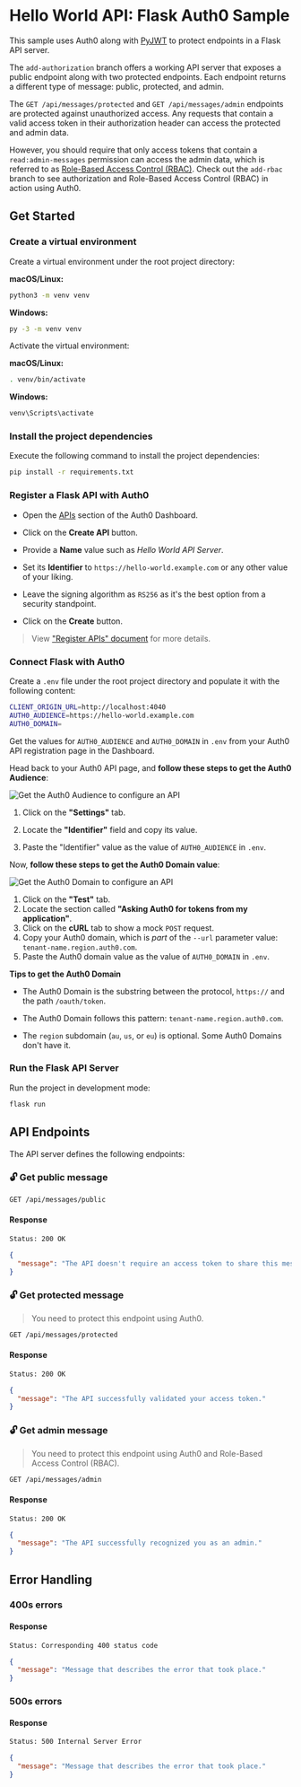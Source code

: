 # Hello World API: Flask Auth0 Sample

This sample uses Auth0 along with [PyJWT](https://github.com/jpadilla/pyjwt) to protect endpoints in a Flask API server.

The `add-authorization` branch offers a working API server that exposes a public endpoint along with two protected endpoints. Each endpoint returns a different type of message: public, protected, and admin.

The `GET /api/messages/protected` and `GET /api/messages/admin` endpoints are protected against unauthorized access. Any requests that contain a valid access token in their authorization header can access the protected and admin data.

However, you should require that only access tokens that contain a `read:admin-messages` permission can access the admin data, which is referred to as [Role-Based Access Control (RBAC)](https://auth0.com/docs/authorization/rbac/). Check out the `add-rbac` branch to see authorization and Role-Based Access Control (RBAC) in action using Auth0.

## Get Started

### Create a virtual environment

Create a virtual environment under the root project directory:

**macOS/Linux:**

```bash
python3 -m venv venv
```

**Windows:**

```bash
py -3 -m venv venv
```

Activate the virtual environment:

**macOS/Linux:**

```bash
. venv/bin/activate
```

**Windows:**

```bash
venv\Scripts\activate
```

### Install the project dependencies

Execute the following command to install the project dependencies:

```bash
pip install -r requirements.txt
```

### Register a Flask API with Auth0

- Open the [APIs](https://manage.auth0.com/#/apis) section of the Auth0 Dashboard.

- Click on the **Create API** button.

- Provide a **Name** value such as _Hello World API Server_.

- Set its **Identifier** to `https://hello-world.example.com` or any other value of your liking.

- Leave the signing algorithm as `RS256` as it's the best option from a security standpoint.

- Click on the **Create** button.

> View ["Register APIs" document](https://auth0.com/docs/get-started/set-up-apis) for more details.

### Connect Flask with Auth0

Create a `.env` file under the root project directory and populate it with the following content:

```bash
CLIENT_ORIGIN_URL=http://localhost:4040
AUTH0_AUDIENCE=https://hello-world.example.com
AUTH0_DOMAIN=
```

Get the values for `AUTH0_AUDIENCE` and `AUTH0_DOMAIN` in `.env` from your Auth0 API registration page in the Dashboard.

Head back to your Auth0 API page, and **follow these steps to get the Auth0 Audience**:

![Get the Auth0 Audience to configure an API](https://cdn.auth0.com/blog/complete-guide-to-user-authentication/get-the-auth0-audience.png)

1. Click on the **"Settings"** tab.

2. Locate the **"Identifier"** field and copy its value.

3. Paste the "Identifier" value as the value of `AUTH0_AUDIENCE` in `.env`.

Now, **follow these steps to get the Auth0 Domain value**:

![Get the Auth0 Domain to configure an API](https://cdn.auth0.com/blog/complete-guide-to-user-authentication/get-the-auth0-domain.png)

1. Click on the **"Test"** tab.
2. Locate the section called **"Asking Auth0 for tokens from my application"**.
3. Click on the **cURL** tab to show a mock `POST` request.
4. Copy your Auth0 domain, which is _part_ of the `--url` parameter value: `tenant-name.region.auth0.com`.
5. Paste the Auth0 domain value as the value of `AUTH0_DOMAIN` in `.env`.

**Tips to get the Auth0 Domain**

- The Auth0 Domain is the substring between the protocol, `https://` and the path `/oauth/token`.

- The Auth0 Domain follows this pattern: `tenant-name.region.auth0.com`.

- The `region` subdomain (`au`, `us`, or `eu`) is optional. Some Auth0 Domains don't have it.

### Run the Flask API Server

Run the project in development mode:

```bash
flask run
```

## API Endpoints

The API server defines the following endpoints:

### 🔓 Get public message

```bash
GET /api/messages/public
```

#### Response

```bash
Status: 200 OK
```

```json
{
  "message": "The API doesn't require an access token to share this message."
}
```

### 🔓 Get protected message

> You need to protect this endpoint using Auth0.

```bash
GET /api/messages/protected
```

#### Response

```bash
Status: 200 OK
```

```json
{
  "message": "The API successfully validated your access token."
}
```

### 🔓 Get admin message

> You need to protect this endpoint using Auth0 and Role-Based Access Control (RBAC).

```bash
GET /api/messages/admin
```

#### Response

```bash
Status: 200 OK
```

```json
{
  "message": "The API successfully recognized you as an admin."
}
```

## Error Handling

### 400s errors

#### Response

```bash
Status: Corresponding 400 status code
```

```json
{
  "message": "Message that describes the error that took place."
}
```

### 500s errors

#### Response

```bash
Status: 500 Internal Server Error
```

```json
{
  "message": "Message that describes the error that took place."
}
```